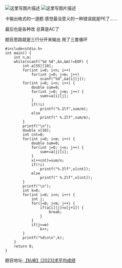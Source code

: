![这里写图片描述](http://img.blog.csdn.net/20160202041719560)
![这里写图片描述](http://img.blog.csdn.net/20160202041726451)

卡输出格式的一道题
感觉最没意义的一种错误就是PE了……

最后也是各种改
总算是AC了

题目思路就是三行分开来输出
用了三套循环

```
#include<stdio.h>
int main() {
	int n,m;
	while(scanf("%d %d",&n,&m)!=EOF) {
		int a[55][10];
		for(int i=0; i<n; i++)
			for(int j=0; j<m; j++)
				scanf("%d",&a[i][j]);
		for(int i=0; i<n; i++) {
			double sum=0;
			for(int j=0; j<m; j++) {
				sum+=a[i][j];
			}
			if(!i)
				printf("%.2lf",sum/m);
			else
				printf(" %.2lf",sum/m);
		}
		printf("\n");
		double x[10];
		int cnt=0;
		for(int i=0; i<m; i++) {
			double sum=0;
			for(int j=0; j<n; j++) {
				sum+=a[j][i];
			}
			x[++cnt]=sum/n;
			if(!i)
				printf("%.2lf",x[cnt]);
			else
				printf(" %.2lf",x[cnt]);
		}
		printf("\n");
		int k=0;
		for(int i=0; i<n; i++) {
			int j;
			for(j=0; j<m; j++) {
				if(a[i][j]<x[j+1]) {
					break;
				}
			}
			if(j>=m)
				k++;
		}
		printf("%d\n\n",k);
	}
	return 0;
}

```

题目地址:[【杭电】[2023]求平均成绩](http://acm.hdu.edu.cn/showproblem.php?pid=2023)